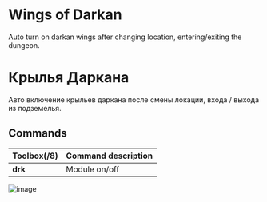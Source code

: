 # Wings of Darkan
Auto turn on darkan wings after changing location, entering/exiting the dungeon.
#	Крылья Даркана
Авто включение крыльев даркана после смены локации, входа / выхода из подземелья.

## Commands
Toolbox(/8) | Command description
--- | ---
**drk** | Module on/off

![image](https://teralore.com/items/icon_status/descentofdarkness_tex.png)

